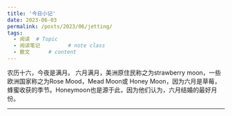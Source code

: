 ```yaml
---
title: '今日小记'
date: 2023-06-03
permalink: /posts/2023/06/jetting/
tags:
  - 阅读  # Topic
  - 阅读笔记         # note class
  - 散文      # content
---
```

农历十六，今夜是满月。
六月满月，美洲原住民称之为strawberry moon，一些欧洲国家称之为Rose Mood，Mead Moon或 Honey Moon，因为六月是草莓，蜂蜜收获的季节。Honeymoon也是源于此，因为他们认为，六月结婚的最好月份。

----
